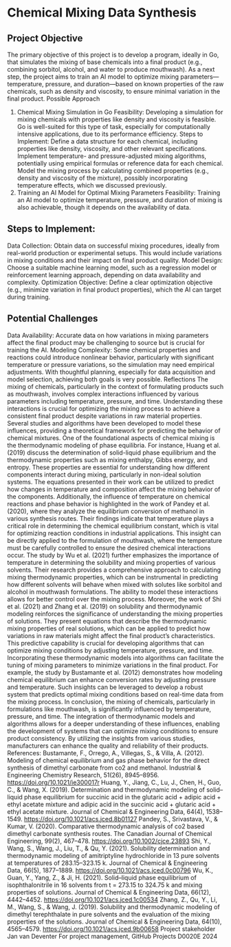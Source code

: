 # Chemical Mixing Data Synthesis
## Project Objective
The primary objective of this project is to develop a program, ideally in Go,
that simulates the mixing of base chemicals into a final product (e.g.,
combining sorbitol, alcohol, and water to produce mouthwash).
As a next step, the project aims to train an AI model to optimize mixing
parameters—temperature, pressure, and duration—based on known
properties of the raw chemicals, such as density and viscosity, to ensure
minimal variation in the final product.
Possible Approach
1. Chemical Mixing Simulation in Go
Feasibility: Developing a simulation for mixing chemicals with properties
like density and viscosity is feasible. Go is well-suited for this type of task,
especially for computationally intensive applications, due to its
performance efficiency.
Steps to Implement:
Define a data structure for each chemical, including properties like
density, viscosity, and other relevant specifications.
Implement temperature- and pressure-adjusted mixing algorithms,
potentially using empirical formulas or reference data for each
chemical.
Model the mixing process by calculating combined properties (e.g.,
density and viscosity of the mixture), possibly incorporating
temperature effects, which we discussed previously.
2. Training an AI Model for Optimal Mixing Parameters
Feasibility: Training an AI model to optimize temperature, pressure, and
duration of mixing is also achievable, though it depends on the availability
of data.
## Steps to Implement:
Data Collection: Obtain data on successful mixing procedures, ideally
from real-world production or experimental setups. This would include
variations in mixing conditions and their impact on final product
quality.
Model Design: Choose a suitable machine learning model, such as a
regression model or reinforcement learning approach, depending on
data availability and complexity.
Optimization Objective: Define a clear optimization objective (e.g.,
minimize variation in final product properties), which the AI can target
during training.
## Potential Challenges
Data Availability: Accurate data on how variations in mixing parameters
affect the final product may be challenging to source but is crucial for
training the AI.
Modeling Complexity: Some chemical properties and reactions could
introduce nonlinear behavior, particularly with significant temperature or
pressure variations, so the simulation may need empirical adjustments.
With thoughtful planning, especially for data acquisition and model selection,
achieving both goals is very possible.
Reflections
The mixing of chemicals, particularly in the context of formulating products
such as mouthwash, involves complex interactions influenced by various
parameters including temperature, pressure, and time. Understanding these
interactions is crucial for optimizing the mixing process to achieve a consistent
final product despite variations in raw material properties. Several studies and
algorithms have been developed to model these influences, providing a
theoretical framework for predicting the behavior of chemical mixtures.
One of the foundational aspects of chemical mixing is the thermodynamic
modeling of phase equilibria. For instance, Huang et al. (2019) discuss the
determination of solid-liquid phase equilibrium and the thermodynamic
properties such as mixing enthalpy, Gibbs energy, and entropy. These
properties are essential for understanding how different components interact
during mixing, particularly in non-ideal solution systems. The equations
presented in their work can be utilized to predict how changes in temperature
and composition affect the mixing behavior of the components.
Additionally, the influence of temperature on chemical reactions and phase
behavior is highlighted in the work of Pandey et al. (2020), where they analyze
the equilibrium conversion of methanol in various synthesis routes. Their
findings indicate that temperature plays a critical role in determining the
chemical equilibrium constant, which is vital for optimizing reaction conditions
in industrial applications. This insight can be directly applied to the formulation
of mouthwash, where the temperature must be carefully controlled to ensure
the desired chemical interactions occur.
The study by Wu et al. (2021) further emphasizes the importance of
temperature in determining the solubility and mixing properties of various
solvents. Their research provides a comprehensive approach to calculating
mixing thermodynamic properties, which can be instrumental in predicting how
different solvents will behave when mixed with solutes like sorbitol and alcohol
in mouthwash formulations. The ability to model these interactions allows for
better control over the mixing process.
Moreover, the work of Shi et al. (2021) and Zhang et al. (2019) on solubility and
thermodynamic modeling reinforces the significance of understanding the
mixing properties of solutions. They present equations that describe the
thermodynamic mixing properties of real solutions, which can be applied to
predict how variations in raw materials might affect the final product’s
characteristics. This predictive capability is crucial for developing algorithms
that can optimize mixing conditions by adjusting temperature, pressure, and
time.
Incorporating these thermodynamic models into algorithms can facilitate the
tuning of mixing parameters to minimize variations in the final product. For
example, the study by Bustamante et al. (2012) demonstrates how modeling
chemical equilibrium can enhance conversion rates by adjusting pressure and
temperature. Such insights can be leveraged to develop a robust system that
predicts optimal mixing conditions based on real-time data from the mixing
process.
In conclusion, the mixing of chemicals, particularly in formulations like
mouthwash, is significantly influenced by temperature, pressure, and time. The
integration of thermodynamic models and algorithms allows for a deeper
understanding of these influences, enabling the development of systems that
can optimize mixing conditions to ensure product consistency. By utilizing the
insights from various studies, manufacturers can enhance the quality and
reliability of their products.
References:
Bustamante, F., Orrego, A., Villegas, S., & Villa, A. (2012). Modeling of
chemical equilibrium and gas phase behavior for the direct synthesis of
dimethyl carbonate from co2 and methanol. Industrial & Engineering
Chemistry Research, 51(26), 8945–8956. https://doi.org/10.1021/ie300017r
Huang, Y., Jiang, C., Lu, J., Chen, H., Guo, C., & Wang, X. (2019).
Determination and thermodynamic modeling of solid–liquid phase
equilibrium for succinic acid in the glutaric acid + adipic acid + ethyl
acetate mixture and adipic acid in the succinic acid + glutaric acid + ethyl
acetate mixture. Journal of Chemical & Engineering Data, 64(4), 1538–
1549. https://doi.org/10.1021/acs.jced.8b01127
Pandey, S., Srivastava, V., & Kumar, V. (2020). Comparative thermodynamic
analysis of co2 based dimethyl carbonate synthesis routes. The Canadian
Journal of Chemical Engineering, 99(2), 467–478.
https://doi.org/10.1002/cjce.23893
Shi, Y., Wang, S., Wang, J., Liu, T., & Qu, Y. (2021). Solubility determination
and thermodynamic modeling of amitriptyline hydrochloride in 13 pure
solvents at temperatures of 283.15–323.15 k. Journal of Chemical &
Engineering Data, 66(5), 1877–1889.
https://doi.org/10.1021/acs.jced.0c00796
Wu, K., Guan, Y., Yang, Z., & Ji, H. (2021). Solid–liquid phase equilibrium of
isophthalonitrile in 16 solvents from t = 273.15 to 324.75 k and mixing
properties of solutions. Journal of Chemical & Engineering Data, 66(12),
4442–4452. https://doi.org/10.1021/acs.jced.1c00534
Zhang, Z., Qu, Y., Li, M., Wang, S., & Wang, J. (2019). Solubility and
thermodynamic modeling of dimethyl terephthalate in pure solvents and
the evaluation of the mixing properties of the solutions. Journal of
Chemical & Engineering Data, 64(10), 4565–4579.
https://doi.org/10.1021/acs.jced.9b00658
Project stakeholder
Jan van Deventer
For project management, GitHub Projects
D0020E 2024
